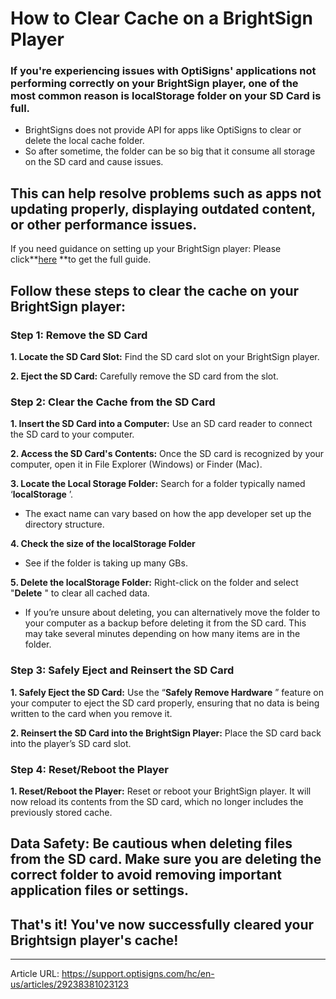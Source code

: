 # How to Clear Cache on a BrightSign Player

### If you're experiencing issues with OptiSigns' applications not performing correctly on your BrightSign player, one of the most common reason is localStorage folder on your SD Card is full.

  * BrightSigns does not provide API for apps like OptiSigns to clear or delete the local cache folder.
  * So after sometime, the folder can be so big that it consume all storage on the SD card and cause issues.

**This can help resolve problems such as apps not updating properly, displaying outdated content, or other performance issues.**  
---  
If you need guidance on setting up your BrightSign player: Please click**[here](https://support.optisigns.com/hc/en-us/articles/5090125683219-BrightSign-Players) **to get the full guide.  
  
## Follow these steps to clear the cache on your BrightSign player:

### **Step 1: Remove the SD Card**

**1\. Locate the SD Card Slot:** Find the SD card slot on your BrightSign player.



**2\. Eject the SD Card:** Carefully remove the SD card from the slot.



### **Step 2: Clear the Cache from the SD Card**

**1\. Insert the SD Card into a Computer:** Use an SD card reader to connect the SD card to your computer.



**2\. Access the SD Card's Contents:** Once the SD card is recognized by your computer, open it in File Explorer (Windows) or Finder (Mac).

**3\. Locate the Local Storage Folder:** Search for a folder typically named ‘**localStorage** ’.

  * The exact name can vary based on how the app developer set up the directory structure.





**4\. Check the size of the localStorage Folder**

  * See if the folder is taking up many GBs.



**5\. Delete the localStorage Folder:** Right-click on the folder and select "**Delete** " to clear all cached data.

  * If you’re unsure about deleting, you can alternatively move the folder to your computer as a backup before deleting it from the SD card. This may take several minutes depending on how many items are in the folder.







### **Step 3: Safely Eject and Reinsert the SD Card**

**1\. Safely Eject the SD Card:** Use the “**Safely Remove Hardware** ” feature on your computer to eject the SD card properly, ensuring that no data is being written to the card when you remove it.





**2\. Reinsert the SD Card into the BrightSign Player:** Place the SD card back into the player’s SD card slot.

### **Step 4: Reset/Reboot the Player**

**1\. Reset/Reboot the Player:** Reset or reboot your BrightSign player. It will now reload its contents from the SD card, which no longer includes the previously stored cache.

**Data Safety:** Be cautious when deleting files from the SD card. Make sure you are deleting the correct folder to avoid removing important application files or settings.  
---  
  
## That's it! You've now successfully cleared your Brightsign player's cache!

---
Article URL: https://support.optisigns.com/hc/en-us/articles/29238381023123
